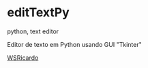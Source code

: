 # editTextPy
python, text editor

Editor de texto em Python usando GUI "Tkinter"

[WSRicardo](https://wsricardo.blogspot.com)


